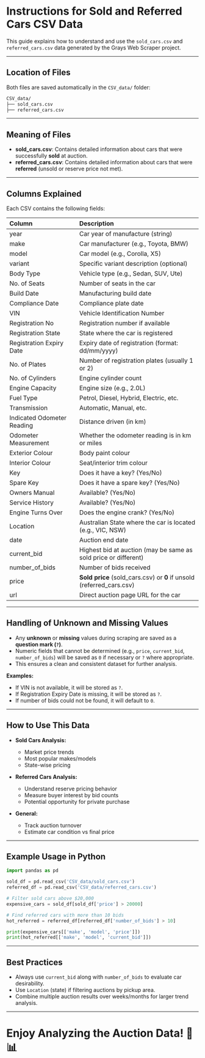 # Instructions for Sold and Referred Cars CSV Data

This guide explains how to understand and use the `sold_cars.csv` and `referred_cars.csv` data generated by the Grays Web Scraper project.

---

## Location of Files

Both files are saved automatically in the `CSV_data/` folder:

```bash
CSV_data/
├── sold_cars.csv
├── referred_cars.csv
```

---

## Meaning of Files

- **sold_cars.csv**: Contains detailed information about cars that were successfully **sold** at auction.
- **referred_cars.csv**: Contains detailed information about cars that were **referred** (unsold or reserve price not met).

---

## Columns Explained

Each CSV contains the following fields:

| Column | Description |
|:-------|:------------|
| year | Car year of manufacture (string) |
| make | Car manufacturer (e.g., Toyota, BMW) |
| model | Car model (e.g., Corolla, X5) |
| variant | Specific variant description (optional) |
| Body Type | Vehicle type (e.g., Sedan, SUV, Ute) |
| No. of Seats | Number of seats in the car |
| Build Date | Manufacturing build date |
| Compliance Date | Compliance plate date |
| VIN | Vehicle Identification Number |
| Registration No | Registration number if available |
| Registration State | State where the car is registered |
| Registration Expiry Date | Expiry date of registration (format: dd/mm/yyyy) |
| No. of Plates | Number of registration plates (usually 1 or 2) |
| No. of Cylinders | Engine cylinder count |
| Engine Capacity | Engine size (e.g., 2.0L) |
| Fuel Type | Petrol, Diesel, Hybrid, Electric, etc. |
| Transmission | Automatic, Manual, etc. |
| Indicated Odometer Reading | Distance driven (in km) |
| Odometer Measurement | Whether the odometer reading is in km or miles |
| Exterior Colour | Body paint colour |
| Interior Colour | Seat/interior trim colour |
| Key | Does it have a key? (Yes/No) |
| Spare Key | Does it have a spare key? (Yes/No) |
| Owners Manual | Available? (Yes/No) |
| Service History | Available? (Yes/No) |
| Engine Turns Over | Does the engine crank? (Yes/No) |
| Location | Australian State where the car is located (e.g., VIC, NSW) |
| date | Auction end date |
| current_bid | Highest bid at auction (may be same as sold price or different) |
| number_of_bids | Number of bids received |
| price | **Sold price** (sold_cars.csv) or **0** if unsold (referred_cars.csv) |
| url | Direct auction page URL for the car |

---

## Handling of Unknown and Missing Values

- Any **unknown** or **missing** values during scraping are saved as a **question mark (`?`)**.
- Numeric fields that cannot be determined (e.g., `price`, `current_bid`, `number_of_bids`) will be saved as `0` if necessary or `?` where appropriate.
- This ensures a clean and consistent dataset for further analysis.

**Examples:**
- If VIN is not available, it will be stored as `?`.
- If Registration Expiry Date is missing, it will be stored as `?`.
- If number of bids could not be found, it will default to `0`.

---

## How to Use This Data

- **Sold Cars Analysis:**
  - Market price trends
  - Most popular makes/models
  - State-wise pricing
  
- **Referred Cars Analysis:**
  - Understand reserve pricing behavior
  - Measure buyer interest by bid counts
  - Potential opportunity for private purchase

- **General:**
  - Track auction turnover
  - Estimate car condition vs final price

---

## Example Usage in Python

```python
import pandas as pd

sold_df = pd.read_csv('CSV_data/sold_cars.csv')
referred_df = pd.read_csv('CSV_data/referred_cars.csv')

# Filter sold cars above $20,000
expensive_cars = sold_df[sold_df['price'] > 20000]

# Find referred cars with more than 10 bids
hot_referred = referred_df[referred_df['number_of_bids'] > 10]

print(expensive_cars[['make', 'model', 'price']])
print(hot_referred[['make', 'model', 'current_bid']])
```

---

## Best Practices

- Always use `current_bid` along with `number_of_bids` to evaluate car desirability.
- Use `Location` (state) if filtering auctions by pickup area.
- Combine multiple auction results over weeks/months for larger trend analysis.

---

# Enjoy Analyzing the Auction Data! 🚗📊

